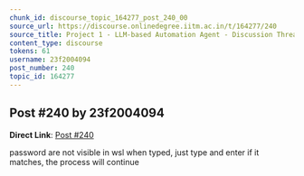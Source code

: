 ```yaml
---
chunk_id: discourse_topic_164277_post_240_00
source_url: https://discourse.onlinedegree.iitm.ac.in/t/164277/240
source_title: Project 1 - LLM-based Automation Agent - Discussion Thread [TDS Jan 2025]
content_type: discourse
tokens: 61
username: 23f2004094
post_number: 240
topic_id: 164277
---
```


## Post #240 by 23f2004094

**Direct Link**: [Post #240](https://discourse.onlinedegree.iitm.ac.in/t/164277/240)

password are not visible in wsl when typed, just type and enter if it matches, the process will continue

